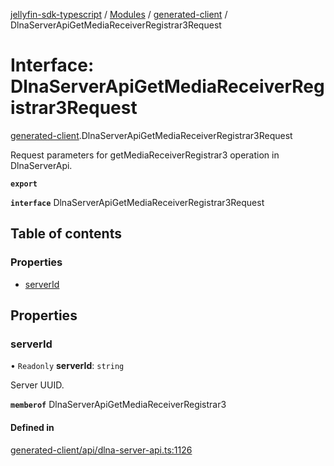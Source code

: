 [jellyfin-sdk-typescript](../README.md) / [Modules](../modules.md) / [generated-client](../modules/generated_client.md) / DlnaServerApiGetMediaReceiverRegistrar3Request

# Interface: DlnaServerApiGetMediaReceiverRegistrar3Request

[generated-client](../modules/generated_client.md).DlnaServerApiGetMediaReceiverRegistrar3Request

Request parameters for getMediaReceiverRegistrar3 operation in DlnaServerApi.

**`export`**

**`interface`** DlnaServerApiGetMediaReceiverRegistrar3Request

## Table of contents

### Properties

- [serverId](generated_client.DlnaServerApiGetMediaReceiverRegistrar3Request.md#serverid)

## Properties

### serverId

• `Readonly` **serverId**: `string`

Server UUID.

**`memberof`** DlnaServerApiGetMediaReceiverRegistrar3

#### Defined in

[generated-client/api/dlna-server-api.ts:1126](https://github.com/thornbill/jellyfin-sdk-typescript/blob/e430881/src/generated-client/api/dlna-server-api.ts#L1126)
